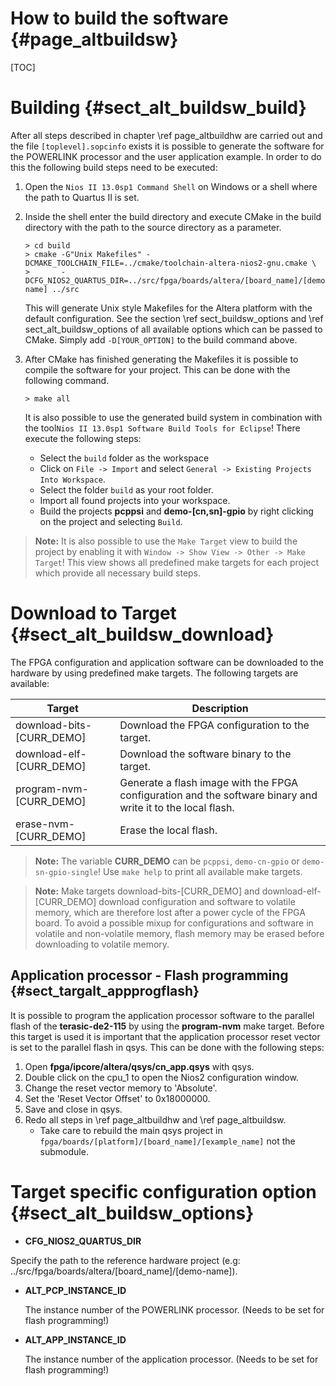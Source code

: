 How to build the software {#page_altbuildsw}
============

[TOC]

# Building {#sect_alt_buildsw_build}
After all steps described in chapter \ref page_altbuildhw are carried out and
the file `[toplevel].sopcinfo` exists it is possible to generate the software
for the POWERLINK processor and the user application example. In order to do
this the following build steps need to be executed:

1. Open the `Nios II 13.0sp1 Command Shell` on Windows or a shell where the path
   to Quartus II is set.
2. Inside the shell enter the build directory and execute CMake in the build
   directory with the path to the source directory as a parameter.

       > cd build
       > cmake -G"Unix Makefiles" -DCMAKE_TOOLCHAIN_FILE=../cmake/toolchain-altera-nios2-gnu.cmake \
       >       -DCFG_NIOS2_QUARTUS_DIR=../src/fpga/boards/altera/[board_name]/[demo-name] ../src

   This will generate Unix style Makefiles for the Altera platform with the default
   configuration. See the section \ref sect_buildsw_options and
   \ref sect_alt_buildsw_options of all available options which can be
   passed to CMake. Simply add `-D[YOUR_OPTION]` to the build command above.

3. After CMake has finished generating the Makefiles it is possible to compile
   the software for your project. This can be done with the following command.

       > make all

   It is also possible to use the generated build system in combination with the
   tool`Nios II 13.0sp1 Software Build Tools for Eclipse`! There execute the
   following steps:
   - Select the `build` folder as the workspace
   - Click on `File -> Import` and select `General -> Existing Projects Into
     Workspace`.
   - Select the folder `build` as your root folder.
   - Import all found projects into your workspace.
   - Build the projects **pcppsi** and **demo-[cn,sn]-gpio** by right clicking
     on the project and selecting `Build`.

> **Note:** It is also possible to use the `Make Target` view to build the project
> by enabling it with `Window -> Show View -> Other -> Make Target`! This view
> shows all predefined make targets for each project which provide all necessary
> build steps.

# Download to Target {#sect_alt_buildsw_download}

The FPGA configuration and application software can be downloaded to the hardware
by using predefined make targets. The following targets are available:

Target                    | Description
--------------------------|------------------------------
download-bits-[CURR_DEMO] | Download the FPGA configuration to the target.
download-elf-[CURR_DEMO]  | Download the software binary to the target.
program-nvm-[CURR_DEMO]   | Generate a flash image with the FPGA configuration and the software binary and write it to the local flash.
erase-nvm-[CURR_DEMO]     | Erase the local flash.

> **Note:** The variable **CURR_DEMO** can be `pcppsi`, `demo-cn-gpio` or `demo-sn-gpio-single`!
> Use `make help` to print all available make targets.

> **Note:** Make targets download-bits-[CURR_DEMO] and download-elf-[CURR_DEMO]
> download configuration and software to volatile memory, which are therefore
> lost after a power cycle of the FPGA board. To avoid a possible mixup for
> configurations and software in volatile and non-volatile memory, flash memory
> may be erased before downloading to volatile memory.

## Application processor - Flash programming   {#sect_targalt_appprogflash}
It is possible to program the application processor software to the parallel flash
of the **terasic-de2-115** by using the **program-nvm** make target. Before this
target is used it is important that the application processor reset vector is
set to the parallel flash in qsys. This can be done with the following steps:
1. Open **fpga/ipcore/altera/qsys/cn_app.qsys** with qsys.
2. Double click on the cpu_1 to open the Nios2 configuration window.
3. Change the reset vector memory to 'Absolute'.
4. Set the 'Reset Vector Offset' to 0x18000000.
5. Save and close in qsys.
6. Redo all steps in \ref page_altbuildhw and \ref page_altbuildsw.
   * Take care to rebuild the main qsys project in `fpga/boards/[platform]/[board_name]/[example_name]`
     not the submodule.

# Target specific configuration option {#sect_alt_buildsw_options}

- **CFG_NIOS2_QUARTUS_DIR**

 Specify the path to the reference hardware project (e.g: ../src/fpga/boards/altera/[board_name]/[demo-name]).

- **ALT_PCP_INSTANCE_ID**

  The instance number of the POWERLINK processor. (Needs to be set for flash programming!)

- **ALT_APP_INSTANCE_ID**

  The instance number of the application processor. (Needs to be set for flash programming!)
